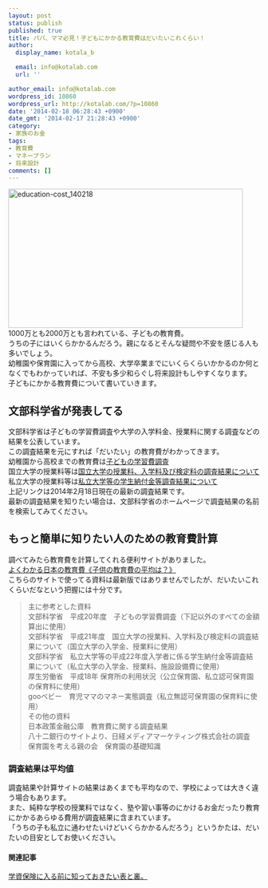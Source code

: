 ```yaml
---
layout: post
status: publish
published: true
title: パパ、ママ必見！子どもにかかる教育費はだいたいこれくらい！
author:
  display_name: kotala_b

  email: info@kotalab.com
  url: ''

author_email: info@kotalab.com
wordpress_id: 10860
wordpress_url: http://kotalab.com/?p=10860
date: '2014-02-18 06:28:43 +0900'
date_gmt: '2014-02-17 21:28:43 +0900'
category:
- 家族のお金
tags:
- 教育費
- マネープラン
- 将来設計
comments: []
---
```

<p><img src="http://kotalab.com/wp-content/uploads/education-cost_140218.png" alt="education-cost_140218" width="470" height="279" class="alignnone size-full wp-image-10863" /><br />
1000万とも2000万とも言われている、子どもの教育費。<br />
うちの子にはいくらかかるんだろう。親になるとそんな疑問や不安を感じる人も多いでしょう。<br />
幼稚園や保育園に入ってから高校、大学卒業までにいくらくらいかかるのか何となくでもわかっていれば、不安も多少和らぐし将来設計もしやすくなります。<br />
子どもにかかる教育費について書いていきます。<br />
<!--more--></p>
<h2>文部科学省が発表してる</h2>
<p>文部科学省は子どもの学習費調査や大学の入学料金、授業料に関する調査などの結果を公表しています。<br />
この調査結果を元にすれば「だいたい」の教育費がわかってきます。<br />
幼稚園から高校までの教育費は<a href="http://www.mext.go.jp/b_menu/toukei/chousa03/gakushuuhi/kekka/k_detail/1343235.htm" title="子どもの学習費調査" target="_blank">子どもの学習費調査</a><br />
国立大学の授業料等は<a href="http://www.mext.go.jp/a_menu/koutou/houjin/1293385.htm" target="_blank">国立大学の授業料、入学料及び検定料の調査結果について</a><br />
私立大学の授業料等は<a href="http://www.mext.go.jp/a_menu/koutou/shinkou/07021403/1332348.htm" target="_blank">私立大学等の学生納付金等調査結果について</a><br />
上記リンクは2014年2月18日現在の最新の調査結果です。<br />
最新の調査結果を知りたい場合は、文部科学省のホームページで調査結果の名前を検索してみてください。</p>
<h2>もっと簡単に知りたい人のための教育費計算</h2>
<p>調べてみたら教育費を計算してくれる便利サイトがありました。<br />
<a href="http://educationalcost.com/" target="_blank">よくわかる日本の教育費《子供の教育費の平均は？》</a><a href="http://b.hatena.ne.jp/entry/http://educationalcost.com/" target="_blank"><img border="0" src="http://b.hatena.ne.jp/entry/image/http://educationalcost.com/" alt="" /></a><br />
こちらのサイトで使ってる資料は最新版ではありませんでしたが、だいたいこれくらいだなという把握には十分です。</p>
<blockquote><p>主に参考とした資料<br />
文部科学省　平成20年度　子どもの学習費調査（下記以外のすべての金額算出に使用）<br />
文部科学省　平成21年度　国立大学の授業料、入学料及び検定料の調査結果について（国立大学の入学金、授業料に使用）<br />
文部科学省　私立大学等の平成22年度入学者に係る学生納付金等調査結果について（私立大学の入学金、授業料、施設設備費に使用）<br />
厚生労働省　平成18年 保育所の利用状況（公立保育園、私立認可保育園の保育料に使用）<br />
gooベビー　育児ママのマネー実態調査（私立無認可保育園の保育料に使用）<br />
その他の資料<br />
日本政策金融公庫　教育費に関する調査結果<br />
八十二銀行のサイトより、日経メディアマーケティング株式会社の調査<br />
保育園を考える親の会　保育園の基礎知識</p></blockquote>
<h3>調査結果は平均値</h3>
<p>調査結果や計算サイトの結果はあくまでも平均なので、学校によっては大きく違う場合もあります。<br />
また、純粋な学校の授業料ではなく、塾や習い事等のにかけるお金だったり教育にかかるあらゆる費用が調査結果に含まれています。<br />
「うちの子も私立に通わせたいけどいくらかかるんだろう」というかたは、だいたいの目安としてお使いください。</p>
<h4 class="rel">関連記事</h4>
<p><a href="http://kotalab.com/educational-insurance" target="_blank">学資保険に入る前に知っておきたい表と裏。</a><span class="removed_link" title="http://b.hatena.ne.jp/entry/http://kotalab.com/educational-insurance"><img border="0" src="http://b.hatena.ne.jp/entry/image/http://kotalab.com/educational-insurance" alt="" /></span></p>
